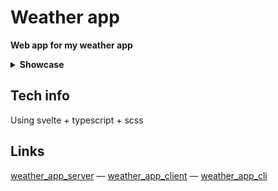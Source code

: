 # Weather app

**Web app for my weather app**

<details>
<summary><strong>Showcase</strong></summary>

Main

![image1](./assets/image1.png)

Menu

![image2](./assets/image2.png)
</details>

## Tech info

Using svelte + typescript + scss

## Links

<div align="left">

[weather_app_server](https://github.com/MichalUSER/weather_app_server)
— [weather_app_client](https://github.com/MichalUSER/weather_app_client)
— [weather_app_cli](https://github.com/MichalUSER/weather_app_cli)

</div>
